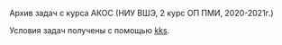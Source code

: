 Архив задач с курса АКОС (НИУ ВШЭ, 2 курс ОП ПМИ, 2020-2021г.)

Условия задач получены с помощью [kks](https://github.com/DarkKeks/kks).
